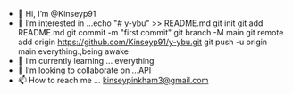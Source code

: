 - 👋 Hi, I’m @Kinseyp91
- 👀 I’m interested in ...echo "# y-ybu" >> README.md
git init
git add README.md
git commit -m "first commit"
git branch -M main
git remote add origin https://github.com/Kinseyp91/y-ybu.git
git push -u origin main everything.,being awake
- 🌱 I’m currently learning ... everything
- 💞️ I’m looking to collaborate on ...API 
- 📫 How to reach me ... kinseypinkham3@gmail.com

<!---
Kinseyp91/Kinseyp91 is a ✨ special ✨ repository because its `README.md` (this file) appears on your GitHub profile.
You can click the Preview link to take a look at your changes.
--->
